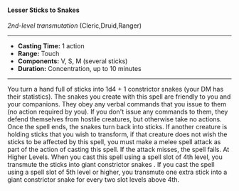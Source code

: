 #### Lesser Sticks to Snakes
*2nd-level transmutation* (Cleric,Druid,Ranger)
___
- **Casting Time:** 1 action
- **Range:** Touch
- **Components:** V, S, M (several sticks)
- **Duration:** Concentration, up to 10 minutes
---
You turn a hand full of sticks into 1d4 + 1
constrictor snakes  (your DM has their statistics).
The snakes you create with this spell are friendly to
you and your companions. They obey any verbal
commands that you issue to them (no action
required by you). If you don't issue any commands
to them, they defend themselves from hostile
creatures, but otherwise take no actions. Once the
spell ends, the snakes turn back into sticks.
If another creature is holding sticks that you wish
to transform, if that creature does not wish the
sticks to be affected by this spell, you must make a
melee spell attack as part of the action of casting
this spell. If the attack misses, the spell fails.
At Higher Levels.  When you cast this spell using
a spell slot of 4th level, you transmute the sticks
into giant constrictor snakes . If you cast the spell
using a spell slot of 5th level or higher, you
transmute one extra stick into a giant constrictor
snake for every two slot levels above 4th.
